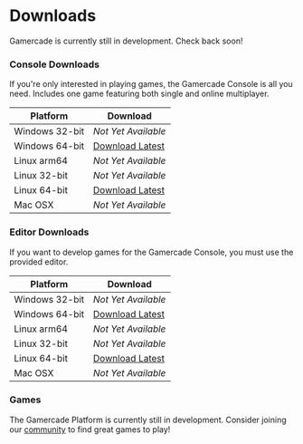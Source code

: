 # Downloads

Gamercade is currently still in development. Check back soon!

### Console Downloads

If you're only interested in playing games, the Gamercade Console is all you need. Includes one game featuring both single and online multiplayer.

| Platform | Download |
| --- | --- |
| Windows 32-bit | *Not Yet Available* |
| Windows 64-bit | [Download Latest](/releases/win64/gamercade_console.zip) |
| Linux arm64 | *Not Yet Available* |
| Linux 32-bit | *Not Yet Available* |
| Linux 64-bit | [Download Latest](/releases/linux-x86-64/gamercade_console.zip) |
| Mac OSX | *Not Yet Available* |

### Editor Downloads

If you want to develop games for the Gamercade Console, you must use the provided editor.

| Platform | Download |
| --- | --- |
| Windows 32-bit | *Not Yet Available* |
| Windows 64-bit | [Download Latest](/releases/win64/gamercade_editor.zip) |
| Linux arm64 | *Not Yet Available* |
| Linux 32-bit | *Not Yet Available* |
| Linux 64-bit | [Download Latest](/releases/linux-x86-64/gamercade_editor.zip)|
| Mac OSX | *Not Yet Available* |

### Games

The Gamercade Platform is currently still in development. Consider joining our [community](/community) to find great games to play!